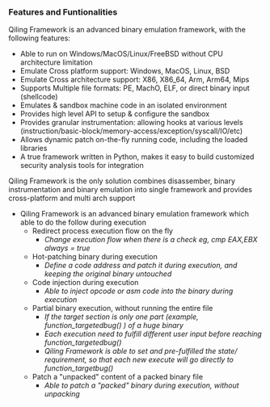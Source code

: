### Features and Funtionalities

Qiling Framework is an advanced binary emulation framework, with the following features:
- Able to run on Windows/MacOS/Linux/FreeBSD without CPU architecture limitation
- Emulate Cross platform support: Windows, MacOS, Linux, BSD
- Emulate Cross architecture support: X86, X86_64, Arm, Arm64, Mips
- Supports Multiple file formats: PE, MachO, ELF, or direct binary input (shellcode)
- Emulates & sandbox machine code in an isolated environment
- Provides high level API to setup & configure the sandbox
- Provides granular instrumentation: allowing hooks at various levels (instruction/basic-block/memory-access/exception/syscall/IO/etc)
- Allows dynamic patch on-the-fly running code, including the loaded libraries
- A true framework written in Python, makes it easy to build customized security analysis tools for integration

Qiling Framework is the only solution combines disassember, binary instrumentation and binary emulation into single framework and provides cross-platform and multi arch support

- Qiling Framework is an advanced binary emulation framework which able to do the follow during execution
    - Redirect process execution flow on the fly
        - *Change execution flow when there is a check eg, cmp EAX,EBX always = true*
    - Hot-patching binary during execution
        - *Define a code address and patch it during execution, and keeping the original binary untouched* 
    - Code injection during execution
        - *Able to inject opcode or asm code into the binary during execution*
    - Partial binary execution, without running the entire file
        - *If the target section is only one part (example, function_targetedbug() ) of a huge binary*
        - *Each execution need to fulfill different user input before reaching function_targetedbug()*
        - *Qiling Framework is able to set and pre-fulfilled the state/ requirement, so that each new execute will go directly to function_targetbug()*
    - Patch a "unpacked" content of a packed binary file
        - *Able to patch a "packed" binary during execution, without unpacking*
